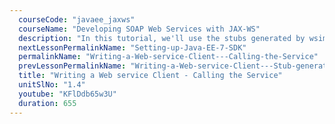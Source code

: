 ```yaml
---
  courseCode: "javaee_jaxws"
  courseName: "Developing SOAP Web Services with JAX-WS"
  description: "In this tutorial, we'll use the stubs generated by wsimport and implement a client application. Our IPServiceLocator program takes IP address as an input argument and makes a call to the web service to display the country name to the console."
  nextLessonPermalinkName: "Setting-up-Java-EE-7-SDK"
  permalinkName: "Writing-a-Web-service-Client---Calling-the-Service"
  prevLessonPermalinkName: "Writing-a-Web-service-Client---Stub-generation"
  title: "Writing a Web service Client - Calling the Service"
  unitSlNo: "1.4"
  youtube: "KFlDdb65w3U"
  duration: 655
---
```

